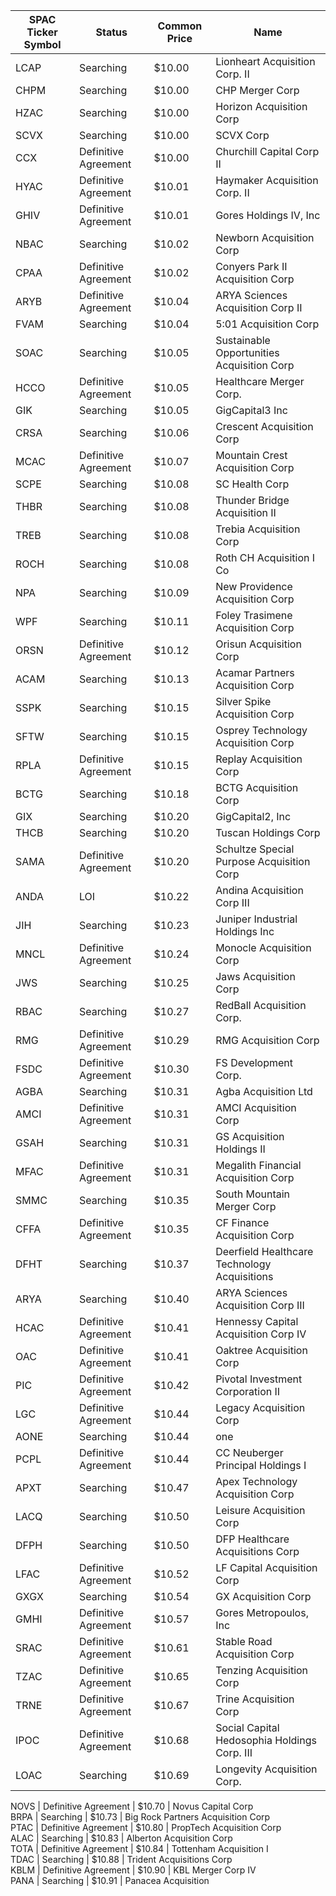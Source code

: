 SPAC Ticker Symbol | Status               | Common Price  | Name                                        
------------------ | -------------------- | ------------- | --------------------------------------------
LCAP               | Searching            | $10.00        | Lionheart Acquisition Corp. II              
CHPM               | Searching            | $10.00        | CHP Merger Corp                             
HZAC               | Searching            | $10.00        | Horizon Acquisition Corp                    
SCVX               | Searching            | $10.00        | SCVX Corp                                   
CCX                | Definitive Agreement | $10.00        | Churchill Capital Corp II                   
HYAC               | Definitive Agreement | $10.01        | Haymaker Acquisition Corp. II               
GHIV               | Definitive Agreement | $10.01        | Gores Holdings IV, Inc                      
NBAC               | Searching            | $10.02        | Newborn Acquisition Corp                    
CPAA               | Definitive Agreement | $10.02        | Conyers Park II Acquisition Corp            
ARYB               | Definitive Agreement | $10.04        | ARYA Sciences Acquisition Corp II           
FVAM               | Searching            | $10.04        | 5:01 Acquisition Corp                       
SOAC               | Searching            | $10.05        | Sustainable Opportunities Acquisition Corp  
HCCO               | Definitive Agreement | $10.05        | Healthcare Merger Corp.                     
GIK                | Searching            | $10.05        | GigCapital3 Inc                             
CRSA               | Searching            | $10.06        | Crescent Acquisition Corp                   
MCAC               | Definitive Agreement | $10.07        | Mountain Crest Acquisition Corp             
SCPE               | Searching            | $10.08        | SC Health Corp                              
THBR               | Searching            | $10.08        | Thunder Bridge Acquisition II               
TREB               | Searching            | $10.08        | Trebia Acquisition Corp                     
ROCH               | Searching            | $10.08        | Roth CH Acquisition I Co                    
NPA                | Searching            | $10.09        | New Providence Acquisition Corp             
WPF                | Searching            | $10.11        | Foley Trasimene Acquisition Corp            
ORSN               | Definitive Agreement | $10.12        | Orisun Acquisition Corp                     
ACAM               | Searching            | $10.13        | Acamar Partners Acquisition Corp            
SSPK               | Searching            | $10.15        | Silver Spike Acquisition Corp               
SFTW               | Searching            | $10.15        | Osprey Technology Acquisition Corp          
RPLA               | Definitive Agreement | $10.15        | Replay Acquisition Corp                     
BCTG               | Searching            | $10.18        | BCTG Acquisition Corp                       
GIX                | Searching            | $10.20        | GigCapital2, Inc                            
THCB               | Searching            | $10.20        | Tuscan Holdings Corp                        
SAMA               | Definitive Agreement | $10.20        | Schultze Special Purpose Acquisition Corp   
ANDA               | LOI                  | $10.22        | Andina Acquisition Corp III                 
JIH                | Searching            | $10.23        | Juniper Industrial Holdings Inc             
MNCL               | Definitive Agreement | $10.24        | Monocle Acquisition Corp                    
JWS                | Searching            | $10.25        | Jaws Acquisition Corp                       
RBAC               | Searching            | $10.27        | RedBall Acquisition Corp.                   
RMG                | Definitive Agreement | $10.29        | RMG Acquisition Corp                        
FSDC               | Definitive Agreement | $10.30        | FS Development Corp.                        
AGBA               | Searching            | $10.31        | Agba Acquisition Ltd                        
AMCI               | Definitive Agreement | $10.31        | AMCI Acquisition Corp                       
GSAH               | Searching            | $10.31        | GS Acquisition Holdings II                  
MFAC               | Definitive Agreement | $10.31        | Megalith Financial Acquisition Corp         
SMMC               | Searching            | $10.35        | South Mountain Merger Corp                  
CFFA               | Definitive Agreement | $10.35        | CF Finance Acquisition Corp                 
DFHT               | Searching            | $10.37        | Deerfield Healthcare Technology Acquisitions
ARYA               | Searching            | $10.40        | ARYA Sciences Acquisition Corp III          
HCAC               | Definitive Agreement | $10.41        | Hennessy Capital Acquisition Corp IV        
OAC                | Definitive Agreement | $10.41        | Oaktree Acquisition Corp                    
PIC                | Definitive Agreement | $10.42        | Pivotal Investment Corporation II           
LGC                | Definitive Agreement | $10.44        | Legacy Acquisition Corp                     
AONE               | Searching            | $10.44        | one                                         
PCPL               | Definitive Agreement | $10.44        | CC Neuberger Principal Holdings I           
APXT               | Searching            | $10.47        | Apex Technology Acquisition Corp            
LACQ               | Searching            | $10.50        | Leisure Acquisition Corp                    
DFPH               | Searching            | $10.50        | DFP Healthcare Acquisitions Corp            
LFAC               | Definitive Agreement | $10.52        | LF Capital Acquisition Corp                 
GXGX               | Searching            | $10.54        | GX Acquisition Corp                         
GMHI               | Definitive Agreement | $10.57        | Gores Metropoulos, Inc                      
SRAC               | Definitive Agreement | $10.61        | Stable Road Acquisition Corp                
TZAC               | Definitive Agreement | $10.65        | Tenzing Acquisition Corp                    
TRNE               | Definitive Agreement | $10.67        | Trine Acquisition Corp                      
IPOC               | Definitive Agreement | $10.68        | Social Capital Hedosophia Holdings Corp. III
LOAC               | Searching            | $10.69        | Longevity Acquisition Corp.
                
NOVS               | Definitive Agreement | $10.70        | Novus Capital Corp                          
BRPA               | Searching            | $10.73        | Big Rock Partners Acquisition Corp          
PTAC               | Definitive Agreement | $10.80        | PropTech Acquisition Corp                   
ALAC               | Searching            | $10.83        | Alberton Acquisition Corp                   
TOTA               | Definitive Agreement | $10.84        | Tottenham Acquisition I                     
TDAC               | Searching            | $10.88        | Trident Acquisitions Corp                   
KBLM               | Definitive Agreement | $10.90        | KBL Merger Corp IV                          
PANA               | Searching            | $10.91        | Panacea Acquisition                         
